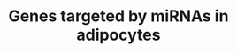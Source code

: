 ---
annotations:
- id: CL:0000136
  parent: native cell
  type: Cell Type Ontology
  value: fat cell
authors:
- Samuel Sklar
- MaintBot
- Khanspers
- Egonw
- AMTan
description: This catalog pathway was created using the database from "http://diana.cslab.ece.ntua.gr/tarbase/"
  with exclusions based on evidence type. This pathway only includes miR targeted
  genes expressed in adipocyte cells. This pathway is meant for data mapping.  Proteins
  on this pathway have targeted assays available via the [https://assays.cancer.gov/available_assays?wp_id=WP1992
  CPTAC Assay Portal].
last-edited: 2019-08-15
ndex: 8b9394f4-8b63-11eb-9e72-0ac135e8bacf
organisms:
- Homo sapiens
redirect_from:
- /index.php/Pathway:WP1992
- /instance/WP1992
revision: null
schema-jsonld:
- '@context': https://schema.org/
  '@id': https://wikipathways.github.io/pathways/WP1992.html
  '@type': Dataset
  creator:
    '@type': Organization
    name: WikiPathways
  description: This catalog pathway was created using the database from "http://diana.cslab.ece.ntua.gr/tarbase/"
    with exclusions based on evidence type. This pathway only includes miR targeted
    genes expressed in adipocyte cells. This pathway is meant for data mapping.  Proteins
    on this pathway have targeted assays available via the [https://assays.cancer.gov/available_assays?wp_id=WP1992
    CPTAC Assay Portal].
  keywords:
  - ERG
  - GJA1
  - HCN2
  - HCN4
  - HDAC4
  - Hand2
  - IGF1
  - KCNE1
  - KCNJ2
  - KCNQ1
  - MIR1-1
  - MIR1-2
  - MIR133A1
  - MIR133A2
  - MIR133B
  - PTBP2
  - SRF
  - TMSB4X
  license: CC0
  name: Genes targeted by miRNAs in adipocytes
seo: CreativeWork
title: Genes targeted by miRNAs in adipocytes
wpid: WP1992
---